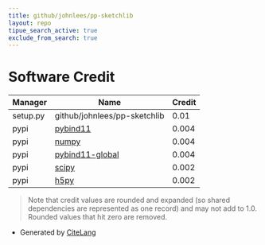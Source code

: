 ```yaml
---
title: github/johnlees/pp-sketchlib
layout: repo
tipue_search_active: true
exclude_from_search: true
---
```

# Software Credit

|Manager|Name|Credit|
|-------|----|------|
|setup.py|github/johnlees/pp-sketchlib|0.01|
|pypi|[pybind11](https://github.com/pybind/pybind11)|0.004|
|pypi|[numpy](https://www.numpy.org)|0.004|
|pypi|[pybind11-global](https://github.com/pybind/pybind11)|0.004|
|pypi|[scipy](https://www.scipy.org)|0.002|
|pypi|[h5py](http://www.h5py.org)|0.002|


> Note that credit values are rounded and expanded (so shared dependencies are represented as one record) and may not add to 1.0. Rounded values that hit zero are removed.


- Generated by [CiteLang](https://github.com/vsoch/citelang)
